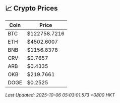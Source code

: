 ## 📈 Crypto Prices

| Coin | Price |
| ---- | ----- |
| BTC | $122758.7216 |
| ETH | $4502.6007 |
| BNB | $1156.8378 |
| CRV | $0.7657 |
| ARB | $0.4335 |
| OKB | $219.7661 |
| DOGE | $0.2525 |

_Last Updated: 2025-10-06 05:03:01.573 +0800 HKT_